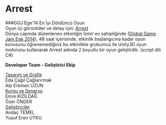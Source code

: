 Arrest
======
###GGJ Ege'14 En İyi Dördüncü Oyun<br>
Oyun içi görüntüler ve detay için: <a href="http://globalgamejam.org/2014/games/arrest">Arrest</a>
</br>
Dünya çapında düzenlenen etkinliğin İzmir ev sahipliğinde (<a href="http://globalgamejam.org/2014/jam-sites/ggj-ege">Global Game Jam Ege 2014</a>), 48 saat içerisinde, etkinlik başlangıcına kadar oyun konusunu öğrenemediğiniz bu etkinlikte grubumuz ile Unity3D oyun motorunu kullanarak Arrest adında 2 boyutlu bir oyun geliştirdik.
(script dili C#)


**Developer Team - Geliştirici Ekip** <br>

<ins>Tasarım ve Grafik</ins><br>
Eda Çağıl Çağlarırmak <br>
Alp Erkmen UZUN<br>
<ins>Kurgu ve Senaryo</ins><br>
Emre KIZILDAĞ<br>
Özer ÖNDER<br>
<ins>Geliştiriciler</ins><br>
Andaç TEMEL<br> 
Yusuf Eren UTKU<br>


